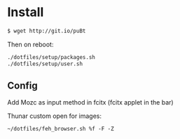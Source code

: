 # Install

```sh
$ wget http://git.io/puBt
```

Then on reboot:

```sh
./dotfiles/setup/packages.sh
./dotfiles/setup/user.sh
```

## Config
Add Mozc as input method in fcitx (fcitx applet in the bar)

Thunar custom open for images:

```
~/dotfiles/feh_browser.sh %f -F -Z
```
